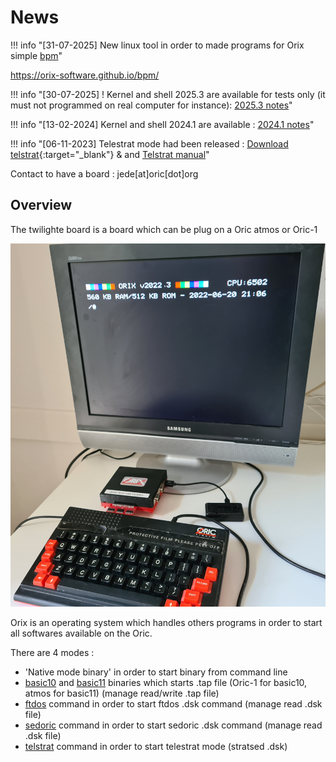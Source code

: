 # News

!!! info "[31-07-2025] New linux tool in order to made programs for Orix simple [bpm](https://orix-software.github.io/bpm/)"

https://orix-software.github.io/bpm/

!!! info "[30-07-2025] ! Kernel and shell 2025.3 are available for tests only (it must not programmed on real computer for instance): [2025.3 notes](update/2025_3.md)"

!!! info "[13-02-2024] Kernel and shell 2024.1 are available : [2024.1 notes](update/2024_1.md)"

!!! info "[06-11-2023] Telestrat mode had been released : [Download telstrat](https://repo.orix.oric.org/dists/official/tgz/6502/telstrat.tgz){:target="_blank"} & and [Telstrat manual](./commands/telstrat.md)"

Contact to have a board : jede[at]oric[dot]org

## Overview

The twilighte board is a board which can be plug on a Oric atmos or Oric-1

![Overview](./user_manual/img/twil_prez.jpg)

Orix is an operating system which handles others programs in order to start all softwares available on the Oric.

There are 4 modes :

* 'Native mode binary' in order to start binary from command line
* [basic10](./commands/basic10.md) and [basic11](./commands/basic11.md) binaries which starts .tap file (Oric-1 for basic10, atmos for basic11) (manage read/write .tap file)
* [ftdos](./commands/ftdos.md) command in order to start ftdos .dsk command (manage read .dsk file)
* [sedoric](./commands/sedoric.md) command in order to start sedoric .dsk command (manage read .dsk file)
* [telstrat](./commands/telstrat.md) command in order to start telestrat mode (stratsed .dsk)
